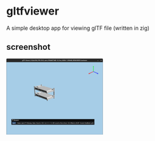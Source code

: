 # gltfviewer
A simple desktop app for viewing glTF file (written in zig)

## screenshot
<a href="."><img src="screenshot.png" alt="screenshot" height="200"></a>
